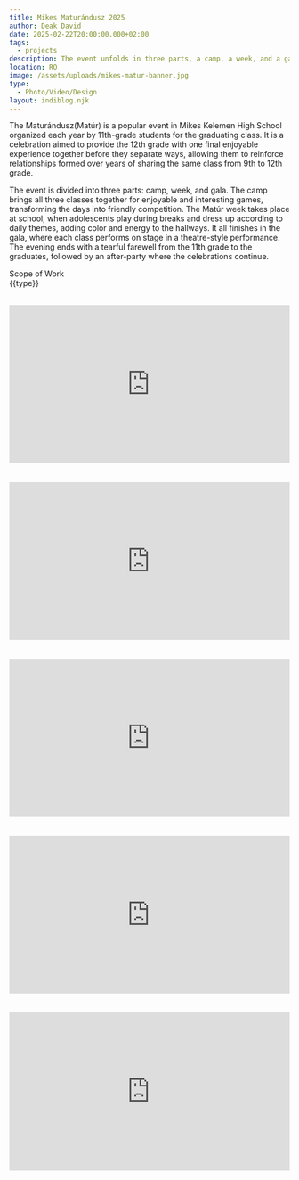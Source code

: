 ```yaml
---
title: Mikes Maturándusz 2025
author: Deak David
date: 2025-02-22T20:00:00.000+02:00
tags:
  - projects
description: The event unfolds in three parts, a camp, a week, and a gala. The camp brings all three classes together for fun and engaging games, turning the days into a friendly competition. The purpose of the celebration is to offer students in 12th grade with a final happy moment together before they graduate, allowing them to deepen the relationships they have formed over years of being in the same class from 9th to 12th grade.
location: RO
image: /assets/uploads/mikes-matur-banner.jpg
type:
  - Photo/Video/Design
layout: indiblog.njk
---
```

The Maturándusz(Matúr) is a popular event in Mikes Kelemen High School organized each year by 11th-grade students for the graduating class. It is a celebration aimed to provide the 12th grade with one final enjoyable experience together before they separate ways, allowing them to reinforce relationships formed over years of sharing the same class from 9th to 12th grade.

The event is divided into three parts: camp, week, and gala.  The camp brings all three classes together for enjoyable and interesting games, transforming the days into friendly competition.  The Matúr week takes place at school, when adolescents play during breaks and dress up according to daily themes, adding color and energy to the hallways.  It all finishes in the gala, where each class performs on stage in a theatre-style performance.  The evening ends with a tearful farewell from the 11th grade to the graduates, followed by an after-party where the celebrations continue.

Scope of Work  
{{type}}
<br></br>
<div style="position:relative;padding-bottom:56.25%;height:0;overflow:hidden;">
  <iframe src="https://www.youtube.com/embed/Wi8LjhG1RC0?si=KcE6jb4y0UrBKjmt" style="position:absolute;top:0;left:0;width:100%;height:100%;" frameborder="0" allowfullscreen></iframe>
</div>
<br></br>
<div style="position:relative;padding-bottom:56.25%;height:0;overflow:hidden;">
  <iframe src="https://www.youtube.com/embed/V8F5Tu87AkE?si=neElYKuKYLUmWTz7" style="position:absolute;top:0;left:0;width:100%;height:100%;" frameborder="0" allowfullscreen></iframe>
</div>
<br></br>
<div style="position:relative;padding-bottom:56.25%;height:0;overflow:hidden;">
  <iframe src="https://www.youtube.com/embed/RfYzNeNSQUs?si=JAnzyOMfZNy2a5ZH" style="position:absolute;top:0;left:0;width:100%;height:100%;" frameborder="0" allowfullscreen></iframe>
</div>
<br></br>
<div style="position:relative;padding-bottom:56.25%;height:0;overflow:hidden;">
  <iframe src="https://www.youtube.com/embed/RSCCGg07xYo?si=EUfv2tbWFkkt-DNz" style="position:absolute;top:0;left:0;width:100%;height:100%;" frameborder="0" allowfullscreen></iframe>
</div>
<br></br>
<div style="position:relative;padding-bottom:56.25%;height:0;overflow:hidden;">
  <iframe src="https://www.youtube.com/embed/xjb7rAZ9e5w?si=jImYeRhof5u7pw63" style="position:absolute;top:0;left:0;width:100%;height:100%;" frameborder="0" allowfullscreen></iframe>
</div>
